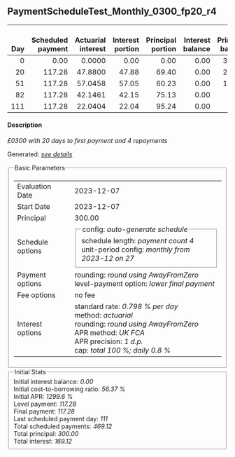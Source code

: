 <h2>PaymentScheduleTest_Monthly_0300_fp20_r4</h2>
<table>
    <thead style="vertical-align: bottom;">
        <th style="text-align: right;">Day</th>
        <th style="text-align: right;">Scheduled payment</th>
        <th style="text-align: right;">Actuarial interest</th>
        <th style="text-align: right;">Interest portion</th>
        <th style="text-align: right;">Principal portion</th>
        <th style="text-align: right;">Interest balance</th>
        <th style="text-align: right;">Principal balance</th>
        <th style="text-align: right;">Total actuarial interest</th>
        <th style="text-align: right;">Total interest</th>
        <th style="text-align: right;">Total principal</th>
    </thead>
    <tr style="text-align: right;">
        <td class="ci00">0</td>
        <td class="ci01" style="white-space: nowrap;">0.00</td>
        <td class="ci02">0.0000</td>
        <td class="ci03">0.00</td>
        <td class="ci04">0.00</td>
        <td class="ci05">0.00</td>
        <td class="ci06">300.00</td>
        <td class="ci07">0.0000</td>
        <td class="ci08">0.00</td>
        <td class="ci09">0.00</td>
    </tr>
    <tr style="text-align: right;">
        <td class="ci00">20</td>
        <td class="ci01" style="white-space: nowrap;">117.28</td>
        <td class="ci02">47.8800</td>
        <td class="ci03">47.88</td>
        <td class="ci04">69.40</td>
        <td class="ci05">0.00</td>
        <td class="ci06">230.60</td>
        <td class="ci07">47.8800</td>
        <td class="ci08">47.88</td>
        <td class="ci09">69.40</td>
    </tr>
    <tr style="text-align: right;">
        <td class="ci00">51</td>
        <td class="ci01" style="white-space: nowrap;">117.28</td>
        <td class="ci02">57.0458</td>
        <td class="ci03">57.05</td>
        <td class="ci04">60.23</td>
        <td class="ci05">0.00</td>
        <td class="ci06">170.37</td>
        <td class="ci07">104.9258</td>
        <td class="ci08">104.93</td>
        <td class="ci09">129.63</td>
    </tr>
    <tr style="text-align: right;">
        <td class="ci00">82</td>
        <td class="ci01" style="white-space: nowrap;">117.28</td>
        <td class="ci02">42.1461</td>
        <td class="ci03">42.15</td>
        <td class="ci04">75.13</td>
        <td class="ci05">0.00</td>
        <td class="ci06">95.24</td>
        <td class="ci07">147.0720</td>
        <td class="ci08">147.08</td>
        <td class="ci09">204.76</td>
    </tr>
    <tr style="text-align: right;">
        <td class="ci00">111</td>
        <td class="ci01" style="white-space: nowrap;">117.28</td>
        <td class="ci02">22.0404</td>
        <td class="ci03">22.04</td>
        <td class="ci04">95.24</td>
        <td class="ci05">0.00</td>
        <td class="ci06">0.00</td>
        <td class="ci07">169.1124</td>
        <td class="ci08">169.12</td>
        <td class="ci09">300.00</td>
    </tr>
</table>
<h4>Description</h4>
<p><i>£0300 with 20 days to first payment and 4 repayments</i></p>
<p>Generated: <i><a href="../GeneratedDate.html">see details</a></i></p>
<fieldset><legend>Basic Parameters</legend>
<table>
    <tr>
        <td>Evaluation Date</td>
        <td>2023-12-07</td>
    </tr>
    <tr>
        <td>Start Date</td>
        <td>2023-12-07</td>
    </tr>
    <tr>
        <td>Principal</td>
        <td>300.00</td>
    </tr>
    <tr>
        <td>Schedule options</td>
        <td>
            <fieldset>
                <legend>config: <i>auto-generate schedule</i></legend>
                <div>schedule length: <i><i>payment count</i> 4</i></div>
                <div>unit-period config: <i>monthly from 2023-12 on 27</i></div>
            </fieldset>
        </td>
    </tr>
    <tr>
        <td>Payment options</td>
        <td>
            <div>
                <div>rounding: <i>round using AwayFromZero</i></div>
                <div>level-payment option: <i>lower&nbsp;final&nbsp;payment</i></div>
            </div>
        </td>
    </tr>
    <tr>
        <td>Fee options</td>
        <td>no fee
        </td>
    </tr>
    <tr>
        <td>Interest options</td>
        <td>
            <div>
                <div>standard rate: <i>0.798 % per day</i></div>
                <div>method: <i>actuarial</i></div>
                <div>rounding: <i>round using AwayFromZero</i></div>
                <div>APR method: <i>UK FCA</i></div>
                <div>APR precision: <i>1 d.p.</i></div>
                <div>cap: <i>total 100 %; daily 0.8 %</div>
            </div>
        </td>
    </tr>
</table></fieldset>
<fieldset><legend>Initial Stats</legend>
<div>
    <div>Initial interest balance: <i>0.00</i></div>
    <div>Initial cost-to-borrowing ratio: <i>56.37 %</i></div>
    <div>Initial APR: <i>1299.6 %</i></div>
    <div>Level payment: <i>117.28</i></div>
    <div>Final payment: <i>117.28</i></div>
    <div>Last scheduled payment day: <i>111</i></div>
    <div>Total scheduled payments: <i>469.12</i></div>
    <div>Total principal: <i>300.00</i></div>
    <div>Total interest: <i>169.12</i></div>
</div></fieldset>